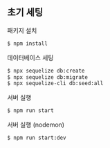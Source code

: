 ## 초기 세팅

패키지 설치<br>

```bash
$ npm install
```

데이터베이스 세팅<br>

```bash
$ npx sequelize db:create
$ npx sequelize db:migrate
$ npx sequelize-cli db:seed:all
```

서버 실행<br>

```bash
$ npm run start
```

서버 실행 (nodemon)<br>

```bash
$ npm run start:dev
```



